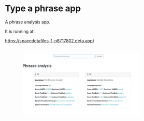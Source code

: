 # Type a phrase app

A phrase analysis app.

It is running at:

<a href='https://spacedetafiles-1-p8717802.deta.app/'>https://spacedetafiles-1-p8717802.deta.app/</a>

<br/>

<div style="text-align: center;">
  <img src="./images/phrase_app.png" height="77%" width="77%">
</div>

<br/>